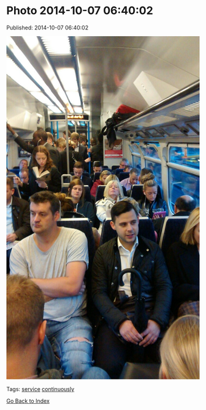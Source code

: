 
# Photo 2014-10-07 06:40:02

Published: 2014-10-07 06:40:02

![](99386746937-0.jpg)

Tags: [service](tag-service.md) [continuously](tag-continuously.md)

[Go Back to Index](index.md)
